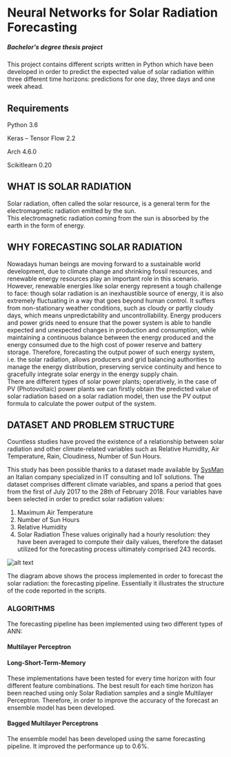 # Neural Networks for Solar Radiation Forecasting
##### Bachelor's degree thesis project 
This project contains different scripts written in Python which have been developed in order to predict the expected value of solar radiation within three different time horizons: predictions for one day, three days and one week ahead. 
## Requirements 
Python 3.6 

Keras – Tensor Flow  2.2

Arch 4.6.0

Scikitlearn 0.20

## WHAT IS SOLAR RADIATION
Solar radiation, often called the solar resource, is a general term for the electromagnetic radiation emitted by the sun.  
This electromagnetic radiation coming from the sun is absorbed by the earth in the form of energy.

## WHY FORECASTING SOLAR RADIATION
Nowadays human beings are moving forward to a sustainable world development, due to climate change and shrinking fossil resources, and renewable energy resources play an important role in this scenario. 
However, renewable energies like solar energy represent a tough challenge to face: though solar radiation is an inexhaustible source of energy, it is also extremely fluctuating in a way that goes beyond human control. It suffers from non-stationary weather conditions, such as cloudy or partly cloudy days, which means unpredictability and uncontrollability. Energy producers and power grids need to ensure that the power system is able to handle expected and unexpected changes in production and consumption, while maintaining a continuous balance between the energy produced and the energy consumed due to the high cost of power reserve and battery storage. Therefore, forecasting the output power of such energy system, i.e. the solar radiation, allows producers and grid balancing authorities to manage the energy distribution, preserving service continuity and hence to gracefully integrate solar energy in the energy supply chain.          
There are different types of solar power plants; operatively, in the case of PV (Photovoltaic) power plants we can firstly obtain the predicted value of solar radiation based on a solar radiation model, then use the PV output formula to calculate the power output of the system.

## DATASET AND PROBLEM STRUCTURE
Countless studies have proved the existence of a relationship between solar radiation and other climate-related
variables such as Relative Humidity, Air Temperature, Rain, Cloudiness, Number of Sun Hours. 

This study has been possible thanks to a dataset made available by [SysMan](http://www.sys-man.it/ "SysMan") an Italian company specialized in IT consulting and IoT solutions. The dataset comprises different climate variables, and spans a period that goes from the first of July 2017 to the 28th of February 2018. Four variables have been selected in order to predict solar radiation values: 
1. Maximum Air Temperature 
2. Number of Sun Hours 
3. Relative Humidity 
4. Solar Radiation 
These values originally had a hourly resolution: they have been averaged to compute their daily values, therefore the dataset utilized for the 
forecasting process ultimately comprised 243 records. 


![alt text](https://github.com/GioshTandoi/Neural-Networks-for-Solar-Radiation-Forecasting/blob/master/forecasting_pipeline2.png)
  
The diagram above shows the process implemented in order to forecast the solar radiation: the forecasting pipeline. 
Essentially it illustrates the structure of the code reported in the scripts. 

### ALGORITHMS 
The forecasting pipeline has been implemented using two different types of ANN: 
#### Multilayer Perceptron
#### Long-Short-Term-Memory
These implementations have been tested for every time horizon with four different feature combinations. 
The best result for each time horizon has been reached using only Solar Radiation samples and a single Multilayer Perceptron. 
Therefore, in order to improve the accuracy of the forecast an ensemble model has been developed. 
#### Bagged Multilayer Perceptrons
The ensemble model has been developed using the same forecasting pipeline. It improved the performance up to 0.6%. 

